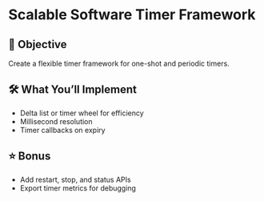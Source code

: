 # Scalable Software Timer Framework

## 🎯 Objective
Create a flexible timer framework for one-shot and periodic timers.

## 🛠️ What You’ll Implement
- Delta list or timer wheel for efficiency
- Millisecond resolution
- Timer callbacks on expiry

## ⭐ Bonus
- Add restart, stop, and status APIs
- Export timer metrics for debugging
